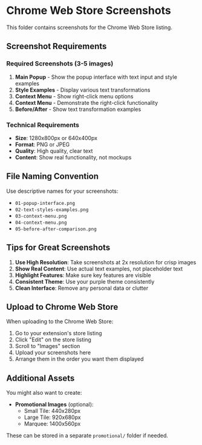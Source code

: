 # Chrome Web Store Screenshots

This folder contains screenshots for the Chrome Web Store listing.

## Screenshot Requirements

### Required Screenshots (3-5 images)
1. **Main Popup** - Show the popup interface with text input and style examples
2. **Style Examples** - Display various text transformations
3. **Context Menu** - Show right-click menu options
4. **Context Menu** - Demonstrate the right-click functionality
5. **Before/After** - Show text transformation examples

### Technical Requirements
- **Size**: 1280x800px or 640x400px
- **Format**: PNG or JPEG
- **Quality**: High quality, clear text
- **Content**: Show real functionality, not mockups

## File Naming Convention

Use descriptive names for your screenshots:
- `01-popup-interface.png`
- `02-text-styles-examples.png`
- `03-context-menu.png`
- `04-context-menu.png`
- `05-before-after-comparison.png`

## Tips for Great Screenshots

1. **Use High Resolution**: Take screenshots at 2x resolution for crisp images
2. **Show Real Content**: Use actual text examples, not placeholder text
3. **Highlight Features**: Make sure key features are visible
4. **Consistent Theme**: Use your purple theme consistently
5. **Clean Interface**: Remove any personal data or clutter

## Upload to Chrome Web Store

When uploading to the Chrome Web Store:
1. Go to your extension's store listing
2. Click "Edit" on the store listing
3. Scroll to "Images" section
4. Upload your screenshots here
5. Arrange them in the order you want them displayed

## Additional Assets

You might also want to create:
- **Promotional Images** (optional):
  - Small Tile: 440x280px
  - Large Tile: 920x680px
  - Marquee: 1400x560px

These can be stored in a separate `promotional/` folder if needed. 